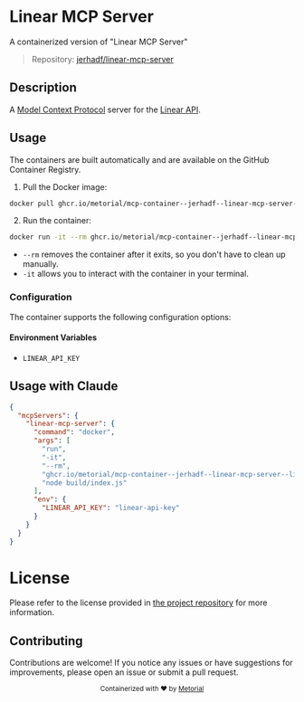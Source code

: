 
# Linear MCP Server

A containerized version of "Linear MCP Server"

> Repository: [jerhadf/linear-mcp-server](https://github.com/jerhadf/linear-mcp-server)

## Description

A [Model Context Protocol](https://github.com/modelcontextprotocol) server for the [Linear API](https://developers.linear.app/docs/graphql/working-with-the-graphql-api).


## Usage

The containers are built automatically and are available on the GitHub Container Registry.

1. Pull the Docker image:

```bash
docker pull ghcr.io/metorial/mcp-container--jerhadf--linear-mcp-server--linear-mcp-server
```

2. Run the container:

```bash
docker run -it --rm ghcr.io/metorial/mcp-container--jerhadf--linear-mcp-server--linear-mcp-server 
```

- `--rm` removes the container after it exits, so you don't have to clean up manually.
- `-it` allows you to interact with the container in your terminal.


### Configuration

The container supports the following configuration options:




#### Environment Variables

- `LINEAR_API_KEY`




## Usage with Claude

```json
{
  "mcpServers": {
    "linear-mcp-server": {
      "command": "docker",
      "args": [
        "run",
        "-it",
        "--rm",
        "ghcr.io/metorial/mcp-container--jerhadf--linear-mcp-server--linear-mcp-server",
        "node build/index.js"
      ],
      "env": {
        "LINEAR_API_KEY": "linear-api-key"
      }
    }
  }
}
```

# License

Please refer to the license provided in [the project repository](https://github.com/jerhadf/linear-mcp-server) for more information.

## Contributing

Contributions are welcome! If you notice any issues or have suggestions for improvements, please open an issue or submit a pull request.

<div align="center">
  <sub>Containerized with ❤️ by <a href="https://metorial.com">Metorial</a></sub>
</div>
  